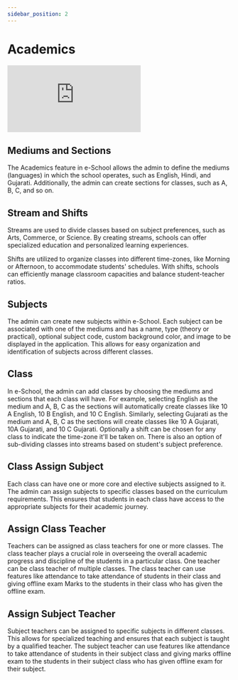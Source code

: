```yaml
---
sidebar_position: 2
---
```


# Academics

<div class="container-iframe">
  <iframe class="responsive-iframe" src="https://www.youtube.com/embed/xvgLHLHp54w" frameborder="0" allowfullscreen>
    Your browser doesn't support iframes. <a href="https://www.youtube.com/watch?v=xvgLHLHp54w">Click Here To View The Video on YouTube</a>
  </iframe>
</div>

## Mediums and Sections

The Academics feature in e-School allows the admin to define the mediums (languages) in which the school operates, such as English, Hindi, and Gujarati. Additionally, the admin can create sections for classes, such as A, B, C, and so on.

## Stream and Shifts

Streams are used to divide classes based on subject preferences, such as Arts, Commerce, or Science. By creating streams, schools can offer specialized education and personalized learning experiences.

Shifts are utilized to organize classes into different time-zones, like Morning or Afternoon, to accommodate students' schedules. With shifts, schools can efficiently manage classroom capacities and balance student-teacher ratios.

## Subjects

The admin can create new subjects within e-School. Each subject can be associated with one of the mediums and has a name, type (theory or practical), optional subject code, custom background color, and image to be displayed in the application. This allows for easy organization and identification of subjects across different classes.

## Class

In e-School, the admin can add classes by choosing the mediums and sections that each class will have. For example, selecting English as the medium and A, B, C as the sections will automatically create classes like 10 A English, 10 B English, and 10 C English. Similarly, selecting Gujarati as the medium and A, B, C as the sections will create classes like 10 A Gujarati, 10A Gujarati, and 10 C Gujarati. Optionally a shift can be chosen for any class to indicate the time-zone it'll be taken on. There is also an option of sub-dividing classes into streams based on student's subject preference.

## Class Assign Subject

Each class can have one or more core and elective subjects assigned to it. The admin can assign subjects to specific classes based on the curriculum requirements. This ensures that students in each class have access to the appropriate subjects for their academic journey.

## Assign Class Teacher

Teachers can be assigned as class teachers for one or more classes. The class teacher plays a crucial role in overseeing the overall academic progress and discipline of the students in a particular class. One teacher can be class teacher of multiple classes. The class teacher can use features like attendance to take attendance of students in their class and giving offline exam Marks to the students in their class who has given the offline exam.

## Assign Subject Teacher

Subject teachers can be assigned to specific subjects in different classes. This allows for specialized teaching and ensures that each subject is taught by a qualified teacher. The subject teacher can use features like attendance to take attendance of students in their subject class and giving marks offline exam to the students in their subject class who has given offline exam for their subject. 